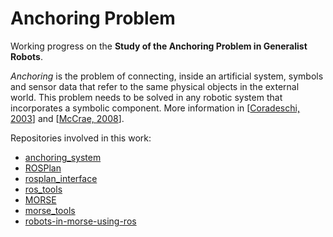# Anchoring Problem

Working progress on the **Study of the Anchoring Problem in Generalist Robots**.

_Anchoring_ is the problem of connecting, inside an artificial system, symbols and sensor data that refer to the same physical objects in the external world. This problem needs to be solved in any robotic system that incorporates a symbolic component. More information in [[Coradeschi, 2003](https://www.cs.utexas.edu/~kuipers/readings/Coradeschi-ras-03.pdf)] and [[McCrae, 2008](https://cinacs.informatik.uni-hamburg.de/index.php?option=com_docman&task=doc_download&gid=158)].

Repositories involved in this work:
* [anchoring_system](https://github.com/dgerod/anchoring_system)
* [ROSPlan](https://github.com/dgerod/ROSPlan)
* [rosplan_interface](https://github.com/dgerod/rosplan_interface)
* [ros_tools](https://github.com/dgerod/ros_tools)
* [MORSE](https://github.com/dgerod/MORSE)
* [morse_tools](https://github.com/dgerod/morse_tools)
* [robots-in-morse-using-ros](https://github.com/dgerod/robots-in-morse-using-ros)
